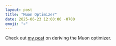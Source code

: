```yaml
---
layout: post
title: "Muon Optimizer"
date: 2025-06-23 12:00:00 -0700
emoji: "⚛️"
---
```

Check out <a href="#">my post</a> on deriving the Muon optimizer.